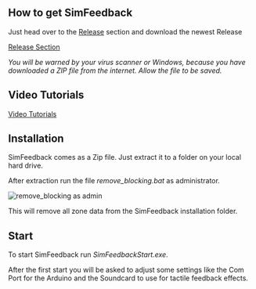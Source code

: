 ## How to get SimFeedback

Just head over to the [Release](../releases) section and download the newest Release

[Release Section](../releases)

_You will be warned by your virus scanner or Windows, because you have downloaded a ZIP file from the internet.
Allow the file to be saved._

## Video Tutorials

[Video Tutorials](./Video-Tutorials)

## Installation

SimFeedback comes as a Zip file. Just extract it to a folder on your local hard drive.

After extraction run the file _remove_blocking.bat_ as administrator.

![remove_blocking as admin](https://github.com/SimFeedback/SimFeedback-AC-Servo/blob/master/Docs/01_install.png?raw=true)

This will remove all zone data from the SimFeedback installation folder.

## Start

To start SimFeedback run _SimFeedbackStart.exe_.

After the first start you will be asked to adjust some settings like the Com Port for the Arduino and the Soundcard to use for tactile feedback effects.